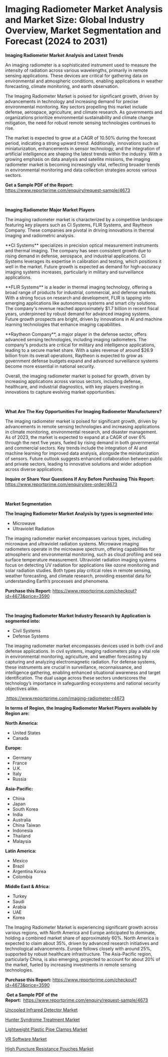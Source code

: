 <p><h1>Imaging Radiometer Market Analysis and Market Size: Global Industry Overview, Market Segmentation and Forecast (2024 to 2031)</h1></p><p><strong>Imaging Radiometer Market Analysis and Latest Trends</strong></p>
<p><p>An imaging radiometer is a sophisticated instrument used to measure the intensity of radiation across various wavelengths, primarily in remote sensing applications. These devices are critical for gathering data on environmental and atmospheric conditions, enabling applications in weather forecasting, climate monitoring, and earth observation.</p><p>The Imaging Radiometer Market is poised for significant growth, driven by advancements in technology and increasing demand for precise environmental monitoring. Key sectors propelling this market include defense, aerospace, agriculture, and climate research. As governments and organizations prioritize environmental sustainability and climate change mitigation, the need for robust remote sensing technologies continues to rise. </p><p>The market is expected to grow at a CAGR of 10.50% during the forecast period, indicating a strong upward trend. Additionally, innovations such as miniaturization, enhancements in sensor technology, and the integration of artificial intelligence are shaping the latest trends within the industry. With a growing emphasis on data analysis and satellite missions, the imaging radiometer market is becoming increasingly vital, reflecting broader trends in environmental monitoring and data collection strategies across various sectors.</p></p>
<p><strong>Get a Sample PDF of the Report:&nbsp;</strong> <a href="https://www.reportprime.com/enquiry/request-sample/4673">https://www.reportprime.com/enquiry/request-sample/4673</a></p>
<p>&nbsp;</p>
<p><strong>Imaging Radiometer Major Market Players</strong></p>
<p><p>The imaging radiometer market is characterized by a competitive landscape featuring key players such as CI Systems, FLIR Systems, and Raytheon Company. These companies are pivotal in driving innovations in thermal imaging and radiometric analysis.</p><p>**CI Systems** specializes in precision optical measurement instruments and thermal imaging. The company has seen consistent growth due to rising demand in defense, aerospace, and industrial applications. CI Systems leverages its expertise in calibration and testing, which positions it well in the market. Future growth is expected as demand for high-accuracy imaging systems increases, particularly in military and surveillance applications.</p><p>**FLIR Systems** is a leader in thermal imaging technology, offering a broad range of products for industrial, commercial, and defense markets. With a strong focus on research and development, FLIR is tapping into emerging applications like autonomous systems and smart city solutions. The company's revenue reached approximately $1.7 billion in recent fiscal years, underpinned by robust demand for advanced imaging systems. Future growth prospects are bright, driven by innovations in AI and machine learning technologies that enhance imaging capabilities.</p><p>**Raytheon Company**, a major player in the defense sector, offers advanced sensing technologies, including imaging radiometers. The company's products are critical for military and intelligence applications, leading to a secure market share. With a sales revenue of around $26.9 billion from its overall operations, Raytheon is expected to grow as government defense budgets expand and advanced surveillance systems become more essential in national security.</p><p>Overall, the imaging radiometer market is poised for growth, driven by increasing applications across various sectors, including defense, healthcare, and industrial diagnostics, with key players investing in innovations to capture evolving market opportunities.</p></p>
<p>&nbsp;</p>
<p><strong>What Are The Key Opportunities For Imaging Radiometer Manufacturers?</strong></p>
<p><p>The imaging radiometer market is poised for significant growth, driven by advancements in remote sensing technologies and increasing applications in climate monitoring, environmental research, and disaster management. As of 2023, the market is expected to expand at a CAGR of over 6% through the next five years, fueled by rising demand in both governmental and commercial sectors. Key trends include the integration of AI and machine learning for improved data analysis, alongside the miniaturization of sensors. Future outlook suggests enhanced collaboration between public and private sectors, leading to innovative solutions and wider adoption across diverse applications.</p></p>
<p><strong>Inquire or Share Your Questions If Any Before Purchasing This Report:</strong> <a href="https://www.reportprime.com/enquiry/pre-order/4673">https://www.reportprime.com/enquiry/pre-order/4673</a></p>
<p>&nbsp;</p>
<p><strong>Market Segmentation</strong></p>
<p><strong>The Imaging Radiometer Market Analysis by types is segmented into:</strong></p>
<p><ul><li>Microwave</li><li>Ultraviolet Radiation</li></ul></p>
<p><p>The imaging radiometer market encompasses various types, including microwave and ultraviolet radiation systems. Microwave imaging radiometers operate in the microwave spectrum, offering capabilities for atmospheric and environmental monitoring, such as cloud profiling and sea surface temperature measurement. Ultraviolet radiation imaging systems focus on detecting UV radiation for applications like ozone monitoring and solar radiation studies. Both types play critical roles in remote sensing, weather forecasting, and climate research, providing essential data for understanding Earth’s processes and phenomena.</p></p>
<p><strong>Purchase this Report:&nbsp;</strong><a href="https://www.reportprime.com/checkout?id=4673&price=3590">https://www.reportprime.com/checkout?id=4673&price=3590</a></p>
<p>&nbsp;</p>
<p><strong>The Imaging Radiometer Market Industry Research by Application is segmented into:</strong></p>
<p><ul><li>Civil Systems</li><li>Defense Systems</li></ul></p>
<p><p>The imaging radiometer market encompasses devices used in both civil and defense applications. In civil systems, imaging radiometers play a vital role in environmental monitoring, agriculture, and weather forecasting by capturing and analyzing electromagnetic radiation. For defense systems, these instruments are crucial in surveillance, reconnaissance, and intelligence gathering, enabling enhanced situational awareness and target identification. The dual usage across these sectors underscores the technology’s importance in safeguarding ecosystems and national security objectives alike.</p></p>
<p><a href="https://www.reportprime.com/imaging-radiometer-r4673">&nbsp;https://www.reportprime.com/imaging-radiometer-r4673</a></p>
<p><strong>In terms of Region, the Imaging Radiometer Market Players available by Region are:</strong></p>
<p>
    <p> <strong> North America: </strong>
        <ul>
            <li>United States</li>
            <li>Canada</li>
        </ul>
        </p> 
    <p> <strong> Europe: </strong>
        <ul>
            <li>Germany</li>
            <li>France</li>
            <li>U.K.</li>
            <li>Italy</li>
            <li>Russia</li>
        </ul>
        </p> 
    <p> <strong> Asia-Pacific: </strong>
        <ul>
            <li>China</li>
            <li>Japan</li>
            <li>South Korea</li>
            <li>India</li>
            <li>Australia</li>
            <li>China Taiwan</li>
            <li>Indonesia</li>
            <li>Thailand</li>
            <li>Malaysia</li>
        </ul>
        </p> 
    <p> <strong> Latin America: </strong>
        <ul>
            <li>Mexico</li>
            <li>Brazil</li>
            <li>Argentina Korea</li>
            <li>Colombia</li>
        </ul>
        </p> 
    <p> <strong> Middle East & Africa: </strong>
        <ul>
            <li>Turkey</li>
            <li>Saudi</li>
            <li>Arabia</li>
            <li>UAE</li>
            <li>Korea</li>
        </ul>
    </p>
    </p>
<p><p>The Imaging Radiometer Market is experiencing significant growth across various regions, with North America and Europe anticipated to dominate, holding a combined market share of approximately 60%. North America is expected to claim about 35%, driven by advanced research initiatives and technological advancements. Europe follows closely with around 25%, supported by robust healthcare infrastructure. The Asia-Pacific region, particularly China, is also emerging, projected to account for about 20% of the market, fueled by increasing investments in remote sensing technologies.</p></p>
<p><strong>Purchase this Report: </strong><a href="https://www.reportprime.com/checkout?id=4673&price=3590">https://www.reportprime.com/checkout?id=4673&price=3590</a></p>
<p>&nbsp;<strong>Get a Sample PDF of the Report:&nbsp;&nbsp;</strong><a href="https://www.reportprime.com/enquiry/request-sample/4673">https://www.reportprime.com/enquiry/request-sample/4673</a></p>
<p><strong></strong></p>
<p><p><a href="https://github.com/ygfu6u/Market-Research-Report-List-1/blob/main/uncooled-infrared-detector-market.md">Uncooled Infrared Detector Market</a></p><p><a href="https://www.linkedin.com/pulse/hunter-syndrome-treatment-market-insights-product-type-iluke?trackingId=dMGq7fpcSMuqDy2Pkie9BA%3D%3D">Hunter Syndrome Treatment Market</a></p><p><a href="https://issuu.com/reportprime-2/docs/lightweight-plastic-pipe-clamps-mar_30f217bcdac7cf">Lightweight Plastic Pipe Clamps Market</a></p><p><a href="https://www.linkedin.com/pulse/vr-software-market-share-size-trends-industry-analysis-wxd1e?trackingId=m6oAeMdwSwC%2Fil3oHTjUWA%3D%3D">VR Software Market</a></p><p><a href="https://issuu.com/reportprime-2/docs/high-puncture-resistance-pouches-ma_c2ddc2a61dde50">High Puncture Resistance Pouches Market</a></p></p>